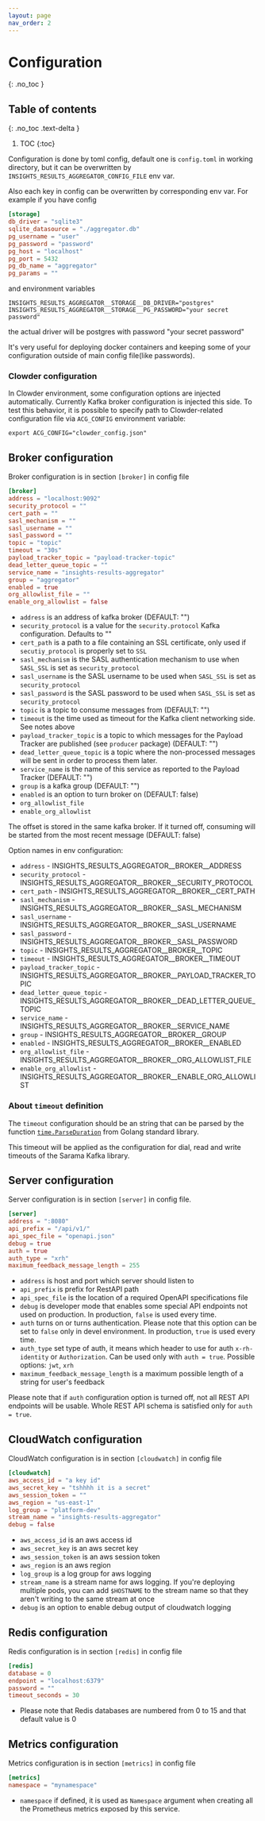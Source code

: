 ```yaml
---
layout: page
nav_order: 2
---
```

# Configuration
{: .no_toc }

## Table of contents
{: .no_toc .text-delta }

1. TOC
{:toc}

Configuration is done by toml config, default one is `config.toml` in working directory,
but it can be overwritten by `INSIGHTS_RESULTS_AGGREGATOR_CONFIG_FILE` env var.

Also each key in config can be overwritten by corresponding env var. For example if you have config

```toml
[storage]
db_driver = "sqlite3"
sqlite_datasource = "./aggregator.db"
pg_username = "user"
pg_password = "password"
pg_host = "localhost"
pg_port = 5432
pg_db_name = "aggregator"
pg_params = ""
```

and environment variables

```shell
INSIGHTS_RESULTS_AGGREGATOR__STORAGE__DB_DRIVER="postgres"
INSIGHTS_RESULTS_AGGREGATOR__STORAGE__PG_PASSWORD="your secret password"
```

the actual driver will be postgres with password "your secret password"

It's very useful for deploying docker containers and keeping some of your configuration
outside of main config file(like passwords).

### Clowder configuration

In Clowder environment, some configuration options are injected automatically.
Currently Kafka broker configuration is injected this side. To test this
behavior, it is possible to specify path to Clowder-related configuration file
via `ACG_CONFIG` environment variable:

```
export ACG_CONFIG="clowder_config.json"
```

## Broker configuration

Broker configuration is in section `[broker]` in config file

```toml
[broker]
address = "localhost:9092"
security_protocol = ""
cert_path = ""
sasl_mechanism = ""
sasl_username = ""
sasl_password = ""
topic = "topic"
timeout = "30s"
payload_tracker_topic = "payload-tracker-topic"
dead_letter_queue_topic = ""
service_name = "insights-results-aggregator"
group = "aggregator"
enabled = true
org_allowlist_file = ""
enable_org_allowlist = false
```

* `address` is an address of kafka broker (DEFAULT: "")
* `security_protocol` is a value for the `security.protocol` Kafka configuration. Defaults to ""
* `cert_path` is a path to a file containing an SSL certificate, only used if `secutiy_protocol` is properly set to `SSL`
* `sasl_mechanism` is the SASL authentication mechanism to use when `SASL_SSL` is set as `security_protocol`
* `sasl_username` is the SASL username to be used when `SASL_SSL` is set as `security_protocol`
* `sasl_password` is the SASL password to be used when `SASL_SSL` is set as `security_protocol`
* `topic` is a topic to consume messages from (DEFAULT: "")
* `timeout` is the time used as timeout for the Kafka client networking side. See notes above
* `payload_tracker_topic` is a topic to which messages for the Payload Tracker are published (see `producer` package) (DEFAULT: "")
* `dead_letter_queue_topic` is a topic where the non-processed messages will be sent in order to process them later.
* `service_name` is the name of this service as reported to the Payload Tracker (DEFAULT: "")
* `group` is a kafka group (DEFAULT: "")
* `enabled` is an option to turn broker on (DEFAULT: false)
* `org_allowlist_file`
* `enable_org_allowlist`

The offset is stored in the same kafka broker. If it turned off,
consuming will be started from the most recent message (DEFAULT: false)

Option names in env configuration:

* `address` - INSIGHTS_RESULTS_AGGREGATOR__BROKER__ADDRESS
* `security_protocol` - INSIGHTS_RESULTS_AGGREGATOR__BROKER__SECURITY_PROTOCOL
* `cert_path` - INSIGHTS_RESULTS_AGGREGATOR__BROKER__CERT_PATH
* `sasl_mechanism` - INSIGHTS_RESULTS_AGGREGATOR__BROKER__SASL_MECHANISM
* `sasl_username` - INSIGHTS_RESULTS_AGGREGATOR__BROKER__SASL_USERNAME
* `sasl_password` - INSIGHTS_RESULTS_AGGREGATOR__BROKER__SASL_PASSWORD
* `topic` - INSIGHTS_RESULTS_AGGREGATOR__BROKER__TOPIC
* `timeout` - INSIGHTS_RESULTS_AGGREGATOR__BROKER__TIMEOUT
* `payload_tracker_topic` - INSIGHTS_RESULTS_AGGREGATOR__BROKER__PAYLOAD_TRACKER_TOPIC
* `dead_letter_queue_topic` - INSIGHTS_RESULTS_AGGREGATOR__BROKER__DEAD_LETTER_QUEUE_TOPIC
* `service_name` - INSIGHTS_RESULTS_AGGREGATOR__BROKER__SERVICE_NAME
* `group` - INSIGHTS_RESULTS_AGGREGATOR__BROKER__GROUP
* `enabled` - INSIGHTS_RESULTS_AGGREGATOR__BROKER__ENABLED
* `org_allowlist_file` - INSIGHTS_RESULTS_AGGREGATOR__BROKER__ORG_ALLOWLIST_FILE
* `enable_org_allowlist` - INSIGHTS_RESULTS_AGGREGATOR__BROKER__ENABLE_ORG_ALLOWLIST

### About `timeout` definition

The `timeout` configuration should be an string that can be parsed by the
function [`time.ParseDuration`](https://golang.org/pkg/time/#ParseDuration) from
Golang standard library.

This timeout will be applied as the configuration for dial, read and write
timeouts of the Sarama Kafka library.

## Server configuration

Server configuration is in section `[server]` in config file.

```toml
[server]
address = ":8080"
api_prefix = "/api/v1/"
api_spec_file = "openapi.json"
debug = true
auth = true
auth_type = "xrh"
maximum_feedback_message_length = 255
```

* `address` is host and port which server should listen to
* `api_prefix` is prefix for RestAPI path
* `api_spec_file` is the location of a required OpenAPI specifications file
* `debug` is developer mode that enables some special API endpoints not used on production. In
production, `false` is used every time.
* `auth` turns on or turns authentication. Please note that this option can be set to `false` only
in devel environment. In production, `true` is used every time.
* `auth_type` set type of auth, it means which header to use for auth `x-rh-identity` or
`Authorization`. Can be used only with `auth = true`. Possible options: `jwt`, `xrh`
* `maximum_feedback_message_length` is a maximum possible length of a string for user's feedback

Please note that if `auth` configuration option is turned off, not all REST API endpoints will be
usable. Whole REST API schema is satisfied only for `auth = true`.

## CloudWatch configuration

CloudWatch configuration is in section `[cloudwatch]` in config file

```toml
[cloudwatch]
aws_access_id = "a key id"
aws_secret_key = "tshhhh it is a secret"
aws_session_token = ""
aws_region = "us-east-1"
log_group = "platform-dev"
stream_name = "insights-results-aggregator"
debug = false
```

* `aws_access_id` is an aws access id
* `aws_secret_key` is an aws secret key
* `aws_session_token` is an aws session token
* `aws_region` is an aws region
* `log_group` is a log group for aws logging
* `stream_name` is a stream name for aws logging. If you're deploying multiple pods,
you can add `$HOSTNAME` to the stream name so that they aren't writing to the same stream at once
* `debug` is an option to enable debug output of cloudwatch logging

## Redis configuration

Redis configuration is in section `[redis]` in config file

```toml
[redis]
database = 0
endpoint = "localhost:6379"
password = ""
timeout_seconds = 30
```

* Please note that Redis databases are numbered from 0 to 15 and that default value is 0


## Metrics configuration

Metrics configuration is in section `[metrics]` in config file

```toml
[metrics]
namespace = "mynamespace"
```

* `namespace` if defined, it is used as `Namespace` argument when creating all
  the Prometheus metrics exposed by this service.
